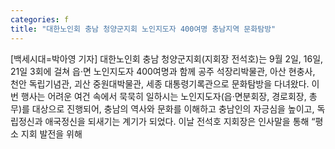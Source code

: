 ```yaml
---
categories: f
title: "대한노인회 충남 청양군지회 노인지도자 400여명 충남지역 문화탐방"
---
```

[백세시대=박아영 기자] 대한노인회 충남 청양군지회(지회장 전석호)는 9월 2일, 16일, 21일 3회에 걸쳐 읍·면 노인지도자 400여명과 함께 공주 석장리박물관, 아산 현충사, 천안 독립기념관, 괴산 중원대박물관, 세종 대통령기록관으로 문화탐방을 다녀왔다. 이번 행사는 어려운 여건 속에서 묵묵히 일하시는 노인지도자(읍·면분회장, 경로회장, 총무)를 대상으로 진행되어, 충남의 역사와 문화를 이해하고 충남인의 자긍심을 높이고, 독립정신과 애국정신을 되새기는 계기가 되었다. 이날 전석호 지회장은 인사말을 통해 “평소 지회 발전을 위해